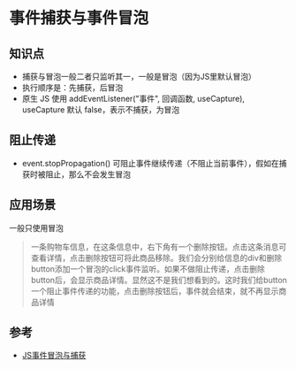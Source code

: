 # 事件捕获与事件冒泡
## 知识点
- 捕获与冒泡一般二者只监听其一，一般是冒泡（因为JS里默认冒泡）
- 执行顺序是：先捕获，后冒泡
- 原生 JS 使用 addEventListener("事件", 回调函数, useCapture), useCapture 默认 false，表示不捕获，为冒泡

## 阻止传递
- event.stopPropagation() 可阻止事件继续传递（不阻止当前事件），假如在捕获时被阻止，那么不会发生冒泡

## 应用场景
一般只使用冒泡
> 一条购物车信息，在这条信息中，右下角有一个删除按钮。点击这条消息可查看详情，点击删除按钮可将此商品移除。我们会分别给信息的div和删除button添加一个冒泡的click事件监听。如果不做阻止传递，点击删除button后，会显示商品详情。显然这不是我们想看到的。这时我们给button一个阻止事件传递的功能，点击删除按钮后，事件就会结束，就不再显示商品详情

## 参考
- [JS事件冒泡与捕获](https://www.jianshu.com/p/3f0ee1f6ec30)